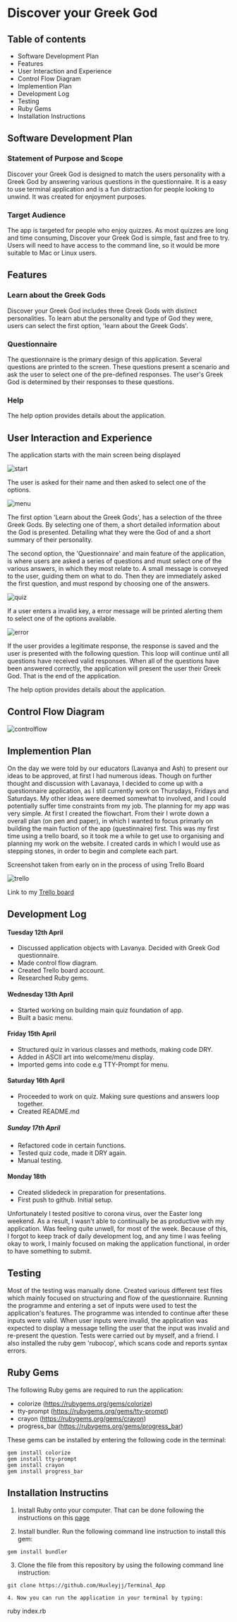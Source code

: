 # Discover your Greek God

## Table of contents

- Software Development Plan
- Features
- User Interaction and Experience
- Control Flow Diagram
- Implemention Plan
- Development Log
- Testing
- Ruby Gems
- Installation Instructions

## Software Development Plan

### Statement of Purpose and Scope

Discover your Greek God is designed to match the users personality with a Greek God by answering various questions in the questionnaire. It is a easy to use terminal application and is a fun distraction for people looking to unwind. It was created for enjoyment purposes.

### Target Audience

The app is targeted for people who enjoy quizzes. As most quizzes are long and time consuming, Discover your Greek God is simple, fast and free to try. Users will need to have access to the command line, so it would be more suitable to Mac or Linux users.

## Features

### Learn about the Greek Gods

Discover your Greek God includes three Greek Gods with distinct personalities. To learn abut the personality and type of God they were, users can select the first option, 'learn about the Greek Gods'.

### Questionnaire

The questionnaire is the primary design of this application. Several questions are printed to the screen. These questions present a scenario and ask the user to select one of the pre-defined responses. The user's Greek God is determined by their responses to these questions.

### Help

The help option provides details about the application.

## User Interaction and Experience

The application starts with the main screen being displayed

![start](docs/start.png)

The user is asked for their name and then asked to select one of the options.

![menu](docs/menu.png)

The first option 'Learn about the Greek Gods', has a selection of the three Greek Gods. By selecting one of them, a short detailed information about the God is presented. Detailing what they were the God of and a short summary of their personality.

The second option, the 'Questionnaire' and main feature of the application, is where users are asked a series of questions and must select one of the various answers, in which they most relate to. A small message is conveyed to the user, guiding them on what to do. Then they are immediately asked the first question, and must respond by choosing one of the answers.

![quiz](docs/quiz.png)

If a user enters a invalid key, a error message will be printed alerting them to select one of the options available.

![error](docs/error.png)

If the user provides a legitimate response, the response is saved and the user is presented with the following question. This loop will continue until all questions have received valid responses. When all of the questions have been answered correctly, the application will present the user their Greek God. That is the end of the application.

The help option provides details about the application.

## Control Flow Diagram

![controlflow](docs/controlflow.png)

## Implemention Plan

On the day we were told by our educators (Lavanya and Ash) to present our ideas to be approved, at first I had numerous ideas. Though on further thought and discussion with Lavanaya, I decided to come up with a questionnaire application, as I still currently work on Thursdays, Fridays and Saturdays. My other ideas were deemed somewhat to involved, and I could potentially suffer time constraints from my job.
The planning for my app was very simple. At first I created the flowchart. From their I wrote down a overall plan (on pen and paper), in which I wanted to focus primarly on building the main fuction of the app (questinnaire) first.
This was my first time using a trello board, so it took me a while to get use to organising and planning my work on the website. I created cards in which I would use as stepping stones, in order to begin and complete each part.

Screenshot taken from early on in the process of using Trello Board

![trello](docs/trello_1.png)

Link to my [Trello board](https://trello.com/b/3AGly3Z8/terminalapp)

## Development Log

#### Tuesday 12th April

- Discussed application objects with Lavanya. Decided with Greek God questionnaire.
- Made control flow diagram.
- Created Trello board account.
- Researched Ruby gems.

#### Wednesday 13th April

- Started working on building main quiz foundation of app.
- Built a basic menu.

#### Friday 15th April

- Structured quiz in various classes and methods, making code DRY.
- Added in ASCII art into welcome/menu display.
- Imported gems into code e.g TTY-Prompt for menu.

#### Saturday 16th April

- Proceeded to work on quiz. Making sure questions and answers loop together.
- Created README.md

##### Sunday 17th April

- Refactored code in certain functions.
- Tested quiz code, made it DRY again.
- Manual testing.

#### Monday 18th

- Created slidedeck in preparation for presentations.
- First push to github. Initial setup.

Unfortunately I tested positive to corona virus, over the Easter long weekend. As a result, I wasn't able to continually be as productive with my application. Was feeling quite unwell, for most of the week. Because of this, I forgot to keep track of daily development log, and any time I was feeling okay to work, I mainly focused on making the application functional, in order to have something to submit.

## Testing

Most of the testing was manually done. Created various different test files which mainly focused on structuring and flow of the questionnaire.
Running the programme and entering a set of inputs were used to test the application's features. The programme was intended to continue after these inputs were valid. When user inputs were invalid, the application was expected to display a message telling the user that the input was invalid and re-present the question. Tests were carried out by myself, and a friend.
I also installed the ruby gem 'rubocop', which scans code and reports syntax errors.

## Ruby Gems

The following Ruby gems are required to run the application:

- colorize (https://rubygems.org/gems/colorize)
- tty-prompt (https://rubygems.org/gems/tty-prompt)
- crayon (https://rubygems.org/gems/crayon)
- progress_bar (https://rubygems.org/gems/progress_bar)

These gems can be installed by entering the following code in the terminal:

```
gem install colorize
gem install tty-prompt
gem install crayon
gem install progress_bar

```

## Installation Instructins

1. Install Ruby onto your computer. That can be done following the instructions on this [page](https://www.ruby-lang.org/en/documentation/installation/)

2. Install bundler. Run the following command line instruction to install this gem:

```
gem install bundler
```

3. Clone the file from this repository by using the following command line instruction:

```
git clone https://github.com/Huxleyjj/Terminal_App

4. Now you can run the application in your terminal by typing:

```

ruby index.rb

```

```
